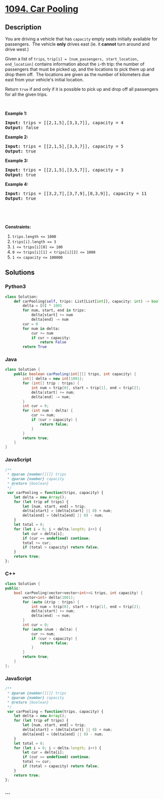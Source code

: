 # [1094. Car Pooling](https://leetcode.com/problems/car-pooling)



## Description

<p>You are driving a vehicle that&nbsp;has <code>capacity</code> empty seats initially available for passengers.&nbsp; The vehicle <strong>only</strong> drives east (ie. it <strong>cannot</strong> turn around and drive west.)</p>

<p>Given a list of <code>trips</code>, <code>trip[i] = [num_passengers, start_location, end_location]</code>&nbsp;contains information about the <code>i</code>-th trip: the number of passengers that must be picked up, and the locations to pick them up and drop them off.&nbsp; The locations are given as the number of kilometers&nbsp;due east from your vehicle&#39;s initial location.</p>

<p>Return <code>true</code> if and only if&nbsp;it is possible to pick up and drop off all passengers for all the given trips.&nbsp;</p>

<p>&nbsp;</p>

<p><strong>Example 1:</strong></p>

<pre>
<strong>Input: </strong>trips = <span id="example-input-1-1">[[2,1,5],[3,3,7]]</span>, capacity = <span id="example-input-1-2">4</span>
<strong>Output: </strong><span id="example-output-1">false</span>
</pre>

<div>
<p><strong>Example 2:</strong></p>

<pre>
<strong>Input: </strong>trips = <span id="example-input-2-1">[[2,1,5],[3,3,7]]</span>, capacity = <span id="example-input-2-2">5</span>
<strong>Output: </strong><span id="example-output-2">true</span>
</pre>

<div>
<p><strong>Example 3:</strong></p>

<pre>
<strong>Input: </strong>trips = <span id="example-input-3-1">[[2,1,5],[3,5,7]]</span>, capacity = <span id="example-input-3-2">3</span>
<strong>Output: </strong><span id="example-output-3">true</span>
</pre>

<div>
<p><strong>Example 4:</strong></p>

<pre>
<strong>Input: </strong>trips = <span id="example-input-4-1">[[3,2,7],[3,7,9],[8,3,9]]</span>, capacity = <span id="example-input-4-2">11</span>
<strong>Output: </strong><span id="example-output-4">true</span>
</pre>
</div>
</div>
</div>

<div>
<div>
<div>
<div>&nbsp;</div>
</div>
</div>
</div>

<p>&nbsp;</p>
<p><strong>Constraints:</strong></p>

<ol>
	<li><code>trips.length &lt;= 1000</code></li>
	<li><code>trips[i].length == 3</code></li>
	<li><code>1 &lt;= trips[i][0] &lt;= 100</code></li>
	<li><code>0 &lt;= trips[i][1] &lt; trips[i][2] &lt;= 1000</code></li>
	<li><code>1 &lt;=&nbsp;capacity &lt;= 100000</code></li>
</ol>


## Solutions

<!-- tabs:start -->

### **Python3**

```python
class Solution:
    def carPooling(self, trips: List[List[int]], capacity: int) -> bool:
        delta = [0] * 1001
        for num, start, end in trips:
            delta[start] += num
            delta[end] -= num
        cur = 0
        for num in delta:
            cur += num
            if cur > capacity:
                return False
        return True
```

### **Java**

```java
class Solution {
    public boolean carPooling(int[][] trips, int capacity) {
        int[] delta = new int[1001];
        for (int[] trip : trips) {
            int num = trip[0], start = trip[1], end = trip[2];
            delta[start] += num;
            delta[end] -= num;
        }
        int cur = 0;
        for (int num : delta) {
            cur += num;
            if (cur > capacity) {
                return false;
            }
        }
        return true;
    }
}
```

### **JavaScript**

```js
/**
 * @param {number[][]} trips
 * @param {number} capacity
 * @return {boolean}
 */
 var carPooling = function(trips, capacity) {
    let delta = new Array();
    for (let trip of trips) {
        let [num, start, end] = trip;
        delta[start] = (delta[start] || 0) + num;
        delta[end] = (delta[end] || 0) - num;
    }
    let total = 0;
    for (let i = 0; i < delta.length; i++) {
        let cur = delta[i];
        if (cur == undefined) continue;
        total += cur;
        if (total > capacity) return false;
    }
    return true;
};
```

### **C++**

```cpp
class Solution {
public:
    bool carPooling(vector<vector<int>>& trips, int capacity) {
        vector<int> delta(1001);
        for (auto &trip : trips) {
            int num = trip[0], start = trip[1], end = trip[2];
            delta[start] += num;
            delta[end] -= num;
        }
        int cur = 0;
        for (auto &num : delta) {
            cur += num;
            if (cur > capacity) {
                return false;
            }
        }
        return true;
    }
};
```

### **JavaScript**

```js
/**
 * @param {number[][]} trips
 * @param {number} capacity
 * @return {boolean}
 */
 var carPooling = function(trips, capacity) {
    let delta = new Array();
    for (let trip of trips) {
        let [num, start, end] = trip;
        delta[start] = (delta[start] || 0) + num;
        delta[end] = (delta[end] || 0) - num;
    }
    let total = 0;
    for (let i = 0; i < delta.length; i++) {
        let cur = delta[i];
        if (cur == undefined) continue;
        total += cur;
        if (total > capacity) return false;
    }
    return true;
};
```

### **...**

```

```

<!-- tabs:end -->
